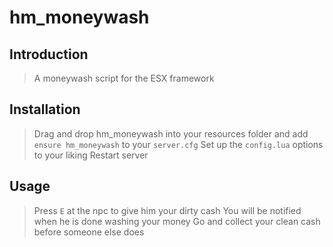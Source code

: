 # hm_moneywash

## Introduction

> A moneywash script for the ESX framework

## Installation

> Drag and drop hm_moneywash into your resources folder and add `ensure hm_moneywash` to your `server.cfg`
> Set up the `config.lua` options to your liking
> Restart server

## Usage

> Press `E` at the npc to give him your dirty cash
> You will be notified when he is done washing your money
> Go and collect your clean cash before someone else does